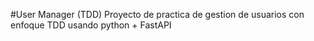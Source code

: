 #User Manager (TDD)
Proyecto de practica de gestion de usuarios con enfoque TDD usando python + FastAPI

